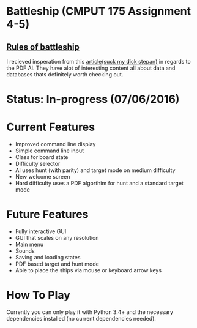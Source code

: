 # Battleship (CMPUT 175 Assignment 4-5)
  [Rules of battleship](https://en.wikipedia.org/wiki/Battleship_(game)#Description)
  ---
  I recieved insperation from this [article(suck my dick stepan)](http://www.datagenetics.com/blog/december32011/) in regards to the PDF AI. They have alot of interesting content all about data and databases thats definitely worth checking out. 
  
# Status: In-progress (07/06/2016)

# Current Features
- Improved command line display
- Simple command line input
- Class for board state
- Difficulty selector
- AI uses hunt (with parity) and target mode on medium difficulty
- New welcome screen
- Hard difficulty uses a PDF algorthim for hunt and a standard target mode

# Future Features
- Fully interactive GUI
- GUI that scales on any resolution
- Main menu
- Sounds
- Saving and loading states
- PDF based target and hunt mode
- Able to place the ships via mouse or keyboard arrow keys

# How To Play

Currently you can only play it with Python 3.4+ and the necessary dependencies installed (no current dependencies needed).
